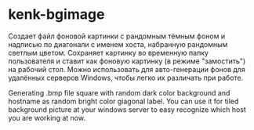 # kenk-bgimage
Создает файл фоновой картинки с рандомным тёмным фоном и надписью по диагонали с именем хоста, набранную рандомным светлым цветом. 
Сохраняет картинку во временную папку пользователя и ставит как фоновую картинку (в режиме "замостить") на рабочий стол.
Можно использовать для авто-генерации фонов для удалённых серверов Windows, чтобы легко их различать при работе.

Generating .bmp file square with random dark color background and hostname as random bright color giagonal label. 
You can use it for tiled background picture at your windows server to easy recognize which host you are working at now.

